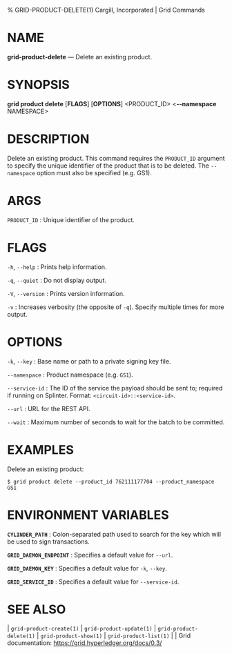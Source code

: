 % GRID-PRODUCT-DELETE(1) Cargill, Incorporated | Grid Commands
<!--
  Copyright 2018-2022 Cargill Incorporated
  Licensed under Creative Commons Attribution 4.0 International License
  https://creativecommons.org/licenses/by/4.0/
-->

NAME
====

**grid-product-delete** — Delete an existing product.

SYNOPSIS
========

**grid product delete** \[**FLAGS**\] \[**OPTIONS**\] <PRODUCT_ID>
<**--namespace** NAMESPACE>

DESCRIPTION
===========

Delete an existing product. This command requires the `PRODUCT_ID` argument
to specify the unique identifier of the product that is to be deleted. The
`--namespace` option must also be specified (e.g. GS1).

ARGS
====

`PRODUCT_ID`
: Unique identifier of the product.

FLAGS
=====

`-h`, `--help`
: Prints help information.


`-q`, `--quiet`
: Do not display output.

`-V`, `--version`
: Prints version information.

`-v`
: Increases verbosity (the opposite of `-q`). Specify multiple times for
  more output.


OPTIONS
=======

`-k`, `--key`
: Base name or path to a private signing key file.

`--namespace`
: Product namespace (e.g. `GS1`).

`--service-id`
: The ID of the service the payload should be sent to; required if running
  on Splinter. Format: `<circuit-id>::<service-id>`.

`--url`
: URL for the REST API.

`--wait`
: Maximum number of seconds to wait for the batch to be committed.

EXAMPLES
========

Delete an existing product:
```
$ grid product delete --product_id 762111177704 --product_namespace GS1
```

ENVIRONMENT VARIABLES
=====================

**`CYLINDER_PATH`**
: Colon-separated path used to search for the key which will be used
  to sign transactions.

**`GRID_DAEMON_ENDPOINT`**
: Specifies a default value for `--url`.

**`GRID_DAEMON_KEY`**
: Specifies a default value for  `-k`, `--key`.

**`GRID_SERVICE_ID`**
: Specifies a default value for `--service-id`.

SEE ALSO
========
| `grid-product-create(1)`
| `grid-product-update(1)`
| `grid-product-delete(1)`
| `grid-product-show(1)`
| `grid-product-list(1)`
|
| Grid documentation: https://grid.hyperledger.org/docs/0.3/
